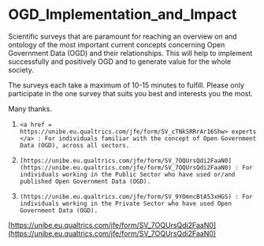 # OGD_Implementation_and_Impact
Scientific surveys that are paramount for reaching an overview on and ontology of the most important current concepts concerning Open Government Data (OGD) and their relationships. This will help to implement successfully and positively OGD and to generate value for the whole society.

The surveys each take a maximum of 10-15 minutes to fulfill. Please only participate in the one survey that suits you best and interests you the most.

Many thanks.
1)	   <a href = https://unibe.eu.qualtrics.com/jfe/form/SV_cTNkSRRrAr16Shw> experts </a> : For individuals familiar with the concept of Open Government Data (OGD), across all sectors.
2)	   [https://unibe.eu.qualtrics.com/jfe/form/SV_7OQUrsQdi2FaaN0](https://unibe.eu.qualtrics.com/jfe/form/SV_7OQUrsQdi2FaaN0) : For individuals working in the Public Sector who have used or/and published Open Government Data (OGD).
3)	   (https://unibe.eu.qualtrics.com/jfe/form/SV_9YOmncBtA53xHGS) : For individuals working in the Private Sector who have used Open Government Data (OGD).

[https://unibe.eu.qualtrics.com/jfe/form/SV_7OQUrsQdi2FaaN0](https://unibe.eu.qualtrics.com/jfe/form/SV_7OQUrsQdi2FaaN0)
